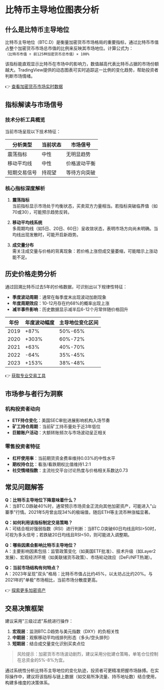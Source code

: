 # 比特币主导地位图表分析

## 什么是比特币主导地位

比特币主导地位（BTC.D）是衡量加密货币市场格局的重要指标，通过比特币市值占整个加密货币市场总市值的比例来反映其市场地位。计算公式为：  
`（比特币市值 ÷ 前125种加密货币总市值）× 100%`  

该指标能直观显示比特币在市场中的影响力，数值越高代表比特币占据的市场份额越大。TradingView提供的动态图表可实时追踪这一比例的变化趋势，帮助投资者判断市场情绪。

👉 [查看加密货币市场实时数据](https://bit.ly/okx_welcome)

## 指标解读与市场信号

### 技术分析工具概览
当前市场呈现以下技术特征：

| 分析类型       | 当前状态 | 市场信号       |
|----------------|----------|----------------|
| 震荡指标       | 中性     | 无明显趋势     |
| 移动平均线     | 中性     | 价格波动平衡   |
| 短期交易信号   | 持观望   | 等待方向突破   |

### 核心指标深度解析
1. **震荡指标**  
   当前指标显示市场处于均衡状态，买卖双方力量相当。若指标突破临界值（如70或30），可能预示趋势反转。

2. **移动平均线系统**  
   多周期均线（如5日、20日、60日）呈收敛状态，表明市场方向尚未明确。当均线出现发散时，可能开启新趋势。

3. **成交量分布**  
   需关注成交量与价格的背离现象：若价格上涨但成交量萎缩，可能暗示上涨动能不足。

## 历史价格走势分析

通过回溯比特币过去5年的价格数据，可识别出以下规律性特征：
- **季度波动周期**：通常在每季度末出现波动加剧现象
- **年度周期效应**：10-12月存在约68%的概率出现上涨
- **减半事件影响**：历史数据显示减半后6-12个月常伴随价格回升

| 年份   | 年度波动幅度 | 主导地位变化区间 |
|--------|--------------|------------------|
| 2019   | +87%         | 50%-65%          |
| 2020   | +303%        | 60%-72%          |
| 2021   | +63%         | 40%-70%          |
| 2022   | -64%         | 35%-45%          |
| 2023   | +153%        | 38%-48%          |

👉 [获取专业交易工具](https://bit.ly/okx_welcome)

## 市场参与者行为洞察

### 机构投资者动向
- **ETF持仓变化**：美国SEC审批进展影响机构入场节奏
- **矿工持仓周期**：当前矿工持币量处于近3年低位
- **巨鲸账户活动**：大额转账频次与市场波动呈正相关

### 零售投资者特征
- **杠杆使用率**：当前期货资金费率维持0.03%的中性水平
- **期权持仓比**：看涨/看跌期权比值维持1.2:1
- **社交情绪指数**：主流社交平台讨论热度与价格相关系数达0.73

## 常见问题解答

**Q：比特币主导地位下降意味着什么？**  
A：当BTC.D跌破40%时，通常预示市场资金正流向其他加密资产，可能进入"山寨季"行情。2021年5月曾出现34%的极端值，随后ETH等主流币种涨幅显著。

**Q：如何利用该指标制定交易策略？**  
A：可结合相对强弱指数（RSI）进行判断：当BTC.D突破60日均线且RSI>50时，可视为多头信号；若跌破20日均线且RSI<50，则可能进入调整期。

**Q：哪些因素会影响比特币主导地位？**  
A：主要影响因素包括：监管政策变化（如美国ETF批准）、技术升级（如Layer2发展）、宏观经济环境（如美联储货币政策）、市场轮动效应（DeFi/NFT热潮）。

**Q：当前市场结构有何特点？**  
A：2023年呈现"双头"格局：比特币市值占比约45%，以太坊占比约20%。与2021年的"单极"市场相比，当前市场分散度更高。

👉 [探索更多加密资产](https://bit.ly/okx_welcome)

## 交易决策框架

建议采用"三级过滤"系统进行操作：
1. **宏观层**：监测BTC.D趋势与美元指数（DXY）的负相关性
2. **中期层**：观察移动平均线排列形态（多头/空头排列）
3. **短期层**：结合成交量变化识别买卖点位

> 风险提示：加密货币市场波动剧烈，建议采用分批建仓策略，单笔仓位控制在总资金的5%-8%为宜。

通过系统性分析比特币主导地位的变化轨迹，投资者可更精准把握市场脉搏。在实际操作中，建议将该指标与链上数据（如交易所净流量、持币地址数）结合使用，构建多维度的决策体系。
